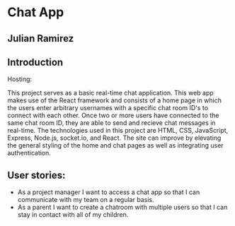 # Chat App
## Julian Ramirez

## Introduction

Hosting: 

This project serves as a basic real-time chat application. This web app makes use of the React framework and consists of a home page in which the users enter arbitrary usernames with a specific chat room ID's to connect with each other. Once two or more users have connected to the same chat room ID, they are able to send and recieve chat messages in real-time. The technologies used in this project are HTML, CSS, JavaScript, Express, Node.js, socket.io, and React. The site can improve by elevating the general styling of the home and chat pages as well as integrating user authentication.

## User stories:
- As a project manager I want to access a chat app so that I can communicate with my team on a regular basis.
- As a parent I want to create a chatroom with multiple users so that I can stay in contact with all of my children. 